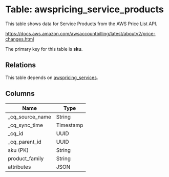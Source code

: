 # Table: awspricing_service_products

This table shows data for Service Products from the AWS Price List API.

https://docs.aws.amazon.com/awsaccountbilling/latest/aboutv2/price-changes.html

The primary key for this table is **sku**.

## Relations

This table depends on [awspricing_services](awspricing_services).

## Columns

| Name          | Type          |
| ------------- | ------------- |
|_cq_source_name|String|
|_cq_sync_time|Timestamp|
|_cq_id|UUID|
|_cq_parent_id|UUID|
|sku (PK)|String|
|product_family|String|
|attributes|JSON|